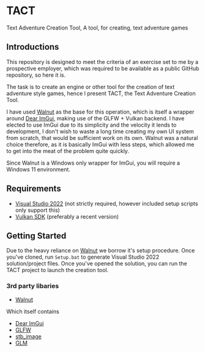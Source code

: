 # TACT
Text Adventure Creation Tool, A tool, for creating, text adventure games

## Introductions
This repository is designed to meet the criteria of an exercise set to me by a prospective employer, which was required to be available as a public GitHub repository, so here it is.

The task is to create an engine or other tool for the creation of text adventure style games, hence I present TACT, the Text Adventure Creation Tool.

I have used [Walnut](https://github.com/StudioCherno/Walnut) as the base for this operation, which is itself a wrapper around [Dear ImGui](https://github.com/ocornut/imgui), making use of the GLFW + Vulkan backend. I have elected to use ImGui due to its simplicity and the velocity it lends to development, I don't wish to waste a long time creating my own UI system from scratch, that would be sufficient work on its own. Walnut was a natural choice therefore, as it is basically ImGui with less steps, which allowed me to get into the meat of the problem quite quickly.

Since Walnut is a Windows only wrapper for ImGui, you will require a Windows 11 environment.

## Requirements
- [Visual Studio 2022](https://visualstudio.com) (not strictly required, however included setup scripts only support this)
- [Vulkan SDK](https://vulkan.lunarg.com/sdk/home#windows) (preferably a recent version)

## Getting Started
Due to the heavy reliance on [Walnut](https://github.com/StudioCherno/Walnut) we borrow it's setup procedure.
Once you've cloned, run `Setup.bat` to generate Visual Studio 2022 solution/project files. Once you've opened the solution, you can run the TACT project to launch the creation tool.

### 3rd party libaries
- [Walnut](https://github.com/StudioCherno/Walnut)

Which itself contains

- [Dear ImGui](https://github.com/ocornut/imgui)
- [GLFW](https://github.com/glfw/glfw)
- [stb_image](https://github.com/nothings/stb)
- [GLM](https://github.com/g-truc/glm)

